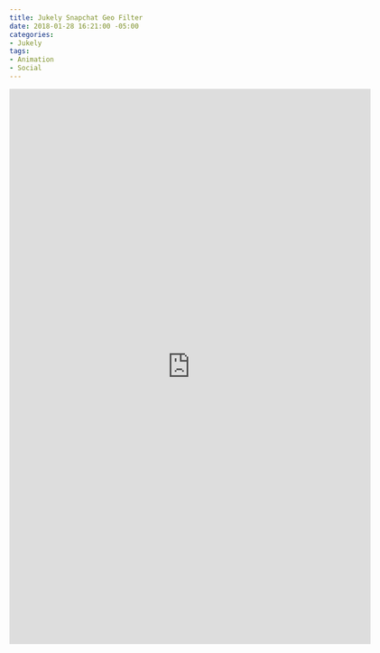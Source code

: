 ```yaml
---
title: Jukely Snapchat Geo Filter
date: 2018-01-28 16:21:00 -05:00
categories:
- Jukely
tags:
- Animation
- Social
---
```


<div class="video-vertical">
	<iframe src="https://player.vimeo.com/video/253157022?autoplay=1&loop=1&autopause=0" width="640" height="985" frameborder="0" webkitallowfullscreen mozallowfullscreen allowfullscreen></iframe>
</div>